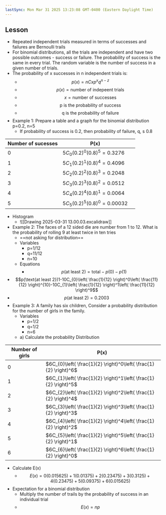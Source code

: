 ```yaml
---
lastSync: Mon Mar 31 2025 13:23:08 GMT-0400 (Eastern Daylight Time)
---
```

## Lesson
- Repeated independent trials measured in terms of successes and failures are Bernoulli trails
- For binomial distributions, all the trials are independent and have two possible outcomes - success or failure. The probability of success is the same in every trial. The random variable is the number of success in a given number of trials. 
- The probability of x successes in n independent trials is: 
	- $$p(x)=nCxp^xq^{n-z}$$
	- $$p(x)=\text{number of indepeent trials}$$
	- $$x=\text{number of successes}$$
	- $$\text{p is the probability of success}$$
	- $$\text{q is the probability of failure}$$
- Example 1: Prepare a table and a graph for the binomial distribution p=0.2, n=5
	- If probability of success is 0.2, then probability of failure, q, s 0.8

| Number of sucesses | P(x)                           |     |
| ------------------ | ------------------------------ | --- |
| 0                  | $5C_{0}(0.2)^0(0.8)^5=0.3276$  |     |
| 1                  | $5C_{1}(0.2)^1(0.8)^4=0.4096$  |     |
| 2                  | $5C_{2}(0.2)^2(0.8)^3=0.2048$  |     |
| 3                  | $5C_{3}(0.2)^3(0.8)^2=0.0512$  |     |
| 4                  | $5C_{4}(0.2)^4(0.8)^1=0.0064$  |     |
| 5                  | $5C_{5}(0.2)^5(0.8)^0=0.00032$ |     |
- Histogram
	- ![[Drawing 2025-03-31 13.00.03.excalidraw]]
- Example 2: The faces of a 12 sided die are number from 1 to 12. What is the probability of rolling 9 at least twice in ten tries
	- ==not asking for distribution==
	- Variables
		- p=1/12
		- q=11/12
		- n=10
	- Equations
		- $$p(\text{at least 2})=\text{total}-p(0)-p(1)$$
- $$p(\text{at least 2})1-10C_{0}\left( \frac{1}{12} \right)^0\left( \frac{11}{12} \right)^{10}-10C_{1}\left( \frac{1}{12} \right)^1\left( \frac{11}{12} \right)^9$$
- $$p(\text{at least 2})=0.2003$$
- Example 3: A family has six children, Consider a probability distribution for the number of girls in the family.
	- Variables
		- p=1/2
		- q=1/2
		- n=6
	- a) Calculate the probability Distribution

| Number of girls | P(x)                                                             |
| --------------- | ---------------------------------------------------------------- |
| 0               | $6C_{0}\left( \frac{1}{2} \right)^0\left( \frac{1}{2} \right)^6$ |
| 1               | $6C_{1}\left( \frac{1}{2} \right)^1\left( \frac{1}{2} \right)^5$ |
| 2               | $6C_{2}\left( \frac{1}{2} \right)^2\left( \frac{1}{2} \right)^4$ |
| 3               | $6C_{3}\left( \frac{1}{2} \right)^3\left( \frac{1}{2} \right)^3$ |
| 4               | $6C_{4}\left( \frac{1}{2} \right)^4\left( \frac{1}{2} \right)^2$ |
| 5               | $6C_{5}\left( \frac{1}{2} \right)^5\left( \frac{1}{2} \right)^1$ |
| 6               | $6C_{6}\left( \frac{1}{2} \right)^6\left( \frac{1}{2} \right)^0$ |
- Calculate E(x)
	- $$E(x)=0(0.015625)+1(0.01375)+2(0.23475)+3(0.3125) +4(0.23475)+5(0.09375)+6(0.015625)$$
- Expectation for a binomial distribution
	- Multiply the number of trails by the probability of success in an individual trial
	- $$E(x)=np$$